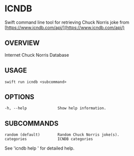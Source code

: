 # ICNDB

Swift command line tool for retrieving Chuck Norris joke from [https://www.icndb.com/api/](https://www.icndb.com/api/)

## OVERVIEW

Internet Chuck Norris Database

## USAGE

    swift run icndb <subcommand>

## OPTIONS
    
    -h, --help              Show help information.

## SUBCOMMANDS

    random (default)        Random Chuck Norris joke(s).
    categories              ICNDB categories

See 'icndb help <subcommand>' for detailed help.
